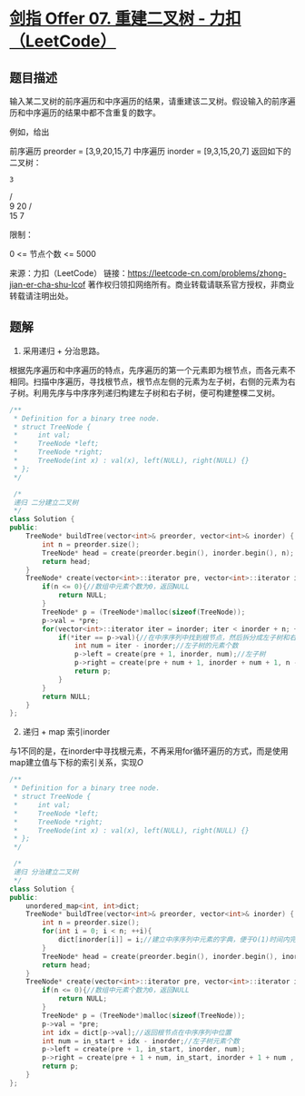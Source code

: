 # [剑指 Offer 07. 重建二叉树 - 力扣（LeetCode）](https://leetcode-cn.com/problems/zhong-jian-er-cha-shu-lcof/)



## 题目描述

输入某二叉树的前序遍历和中序遍历的结果，请重建该二叉树。假设输入的前序遍历和中序遍历的结果中都不含重复的数字。

 

例如，给出

前序遍历 preorder = [3,9,20,15,7]
中序遍历 inorder = [9,3,15,20,7]
返回如下的二叉树：

    3
   / \
  9  20
    /  \
   15   7


限制：

0 <= 节点个数 <= 5000

来源：力扣（LeetCode）
链接：https://leetcode-cn.com/problems/zhong-jian-er-cha-shu-lcof
著作权归领扣网络所有。商业转载请联系官方授权，非商业转载请注明出处。



## 题解



1. 采用递归 + 分治思路。

根据先序遍历和中序遍历的特点，先序遍历的第一个元素即为根节点，而各元素不相同。扫描中序遍历，寻找根节点，根节点左侧的元素为左子树，右侧的元素为右子树。利用先序与中序序列递归构建左子树和右子树，便可构建整棵二叉树。



```c++
/**
 * Definition for a binary tree node.
 * struct TreeNode {
 *     int val;
 *     TreeNode *left;
 *     TreeNode *right;
 *     TreeNode(int x) : val(x), left(NULL), right(NULL) {}
 * };
 */

 /*
 递归 二分建立二叉树
 */
class Solution {
public:
    TreeNode* buildTree(vector<int>& preorder, vector<int>& inorder) {
        int n = preorder.size();
        TreeNode* head = create(preorder.begin(), inorder.begin(), n);
        return head;
    }
    TreeNode* create(vector<int>::iterator pre, vector<int>::iterator inorder, int n){
        if(n <= 0){//数组中元素个数为0，返回NULL
            return NULL;
        }
        TreeNode* p = (TreeNode*)malloc(sizeof(TreeNode));
        p->val = *pre;
        for(vector<int>::iterator iter = inorder; iter < inorder + n; ++iter){
            if(*iter == p->val){//在中序序列中找到根节点，然后拆分成左子树和右子树
                int num = iter - inorder;//左子树的元素个数
                p->left = create(pre + 1, inorder, num);//左子树
                p->right = create(pre + num + 1, inorder + num + 1, n - num - 1);//右子树
                return p;
            }
        }
        return NULL;
    }
};
```



2. 递归 + map 索引inorder

与1不同的是，在inorder中寻找根元素，不再采用for循环遍历的方式，而是使用map建立值与下标的索引关系，实现$O$

```c++
/**
 * Definition for a binary tree node.
 * struct TreeNode {
 *     int val;
 *     TreeNode *left;
 *     TreeNode *right;
 *     TreeNode(int x) : val(x), left(NULL), right(NULL) {}
 * };
 */

 /*
 递归 分治建立二叉树
 */
class Solution {
public:
    unordered_map<int, int>dict;
    TreeNode* buildTree(vector<int>& preorder, vector<int>& inorder) {
        int n = preorder.size();
        for(int i = 0; i < n; ++i){
            dict[inorder[i]] = i;//建立中序序列中元素的字典，便于O(1)时间内完成查找
        }
        TreeNode* head = create(preorder.begin(), inorder.begin(), inorder.begin(), n);
        return head;
    }
    TreeNode* create(vector<int>::iterator pre, vector<int>::iterator in_start, vector<int>::iterator inorder, int n){
        if(n <= 0){//数组中元素个数为0，返回NULL
            return NULL;
        }
        TreeNode* p = (TreeNode*)malloc(sizeof(TreeNode));
        p->val = *pre;
        int idx = dict[p->val];//返回根节点在中序序列中位置
        int num = in_start + idx - inorder;//左子树元素个数
        p->left = create(pre + 1, in_start, inorder, num);
        p->right = create(pre + 1 + num, in_start, inorder + 1 + num , n - 1 - num);
        return p;
    }
};
```

